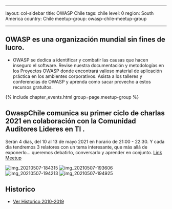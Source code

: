 

---

layout: col-sidebar
title: OWASP Chile
tags: chile
level: 0
region: South America
country: Chile
meetup-group: owasp-chile-meetup-group

---

## OWASP es una organización mundial sin fines de lucro.

  - OWASP se dedica a identificar y combatir las causas que hacen
    inseguro el software. Revise nuestra documentación y metodologías en
    los Proyectos OWASP donde encontrará valioso material de aplicación
    práctica en los ambientes corporativos. Asista a los talleres y
    conferencias de OWASP y aprenda como sacar provecho a estos recursos
    gratuitos.

{% include chapter_events.html group=page.meetup-group %}

## OwaspChile comunica su primer ciclo de charlas 2021 en colaboración con la Comunidad Auditores Lideres en TI .
Serán 4 días, del 10 al 13 de mayo 2021 en horario de 21:00 - 22:30. Y cada dia tendremos 3 relatores con un tema interesante, que más allá de exponerlo... queremos debatirlo, conversarlo y aprender en conjunto.  [Link Meetup](https://www.meetup.com/owasp-chile-meetup-group/ "Link Meetup")

![img_20210507-184315](https://user-images.githubusercontent.com/49660434/118723353-4fe4c880-b7fb-11eb-98b5-de12cad2fb47.png)
![img_20210507-193606](https://user-images.githubusercontent.com/49660434/118723556-920e0a00-b7fb-11eb-9c5a-7e9b375248e8.png)
![img_20210507-194213](https://user-images.githubusercontent.com/49660434/118723195-19a74900-b7fb-11eb-97de-f8e87788bb70.png)
![img_20210507-194925](https://user-images.githubusercontent.com/49660434/118723292-380d4480-b7fb-11eb-8fe8-482da1aa6010.png)


## Historico

+ [Ver Historico 2010-2019](https://wiki.owasp.org/index.php/Chile#tab=Owasp-Chile)
